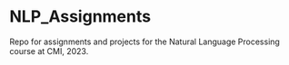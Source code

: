 # NLP_Assignments
Repo for assignments and projects for the Natural Language Processing course at CMI, 2023.
